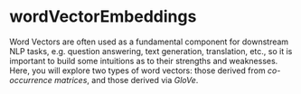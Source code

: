 # wordVectorEmbeddings
Word Vectors are often used as a fundamental component for downstream NLP tasks, e.g. question answering, text generation, translation, etc., so it is important to build some intuitions as to their strengths and weaknesses. Here, you will explore two types of word vectors: those derived from *co-occurrence matrices*, and those derived via *GloVe*.
